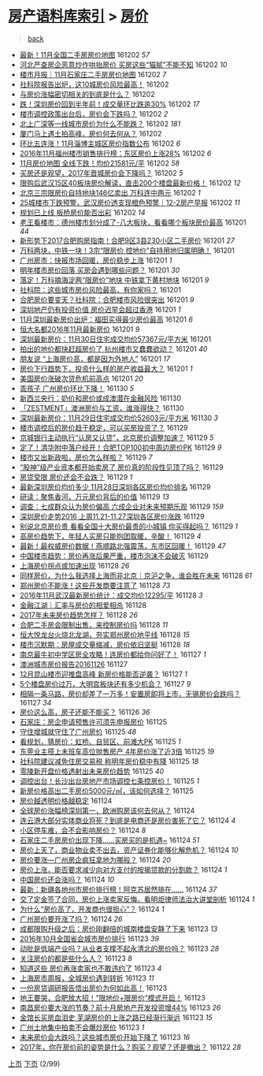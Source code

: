 [房产语料库索引](../../README.md)  > [房价](房价.md)
====
> [back](../README.md)

- [最新！11月全国二手房房价地图](http://jkwz.applinzi.com/ittc/6907103925013840900.html#%E6%9C%80%E6%96%B0%EF%BC%8111%E6%9C%88%E5%85%A8%E5%9B%BD%E4%BA%8C%E6%89%8B%E6%88%BF%E6%88%BF%E4%BB%B7%E5%9C%B0%E5%9B%BE) 161202 *57* 
- [河北严查房企恶意炒作哄抬房价 买房这些“猫腻”不能不知](http://jkwz.applinzi.com/ittc/6907095692131959813.html#%E6%B2%B3%E5%8C%97%E4%B8%A5%E6%9F%A5%E6%88%BF%E4%BC%81%E6%81%B6%E6%84%8F%E7%82%92%E4%BD%9C%E5%93%84%E6%8A%AC%E6%88%BF%E4%BB%B7+%E4%B9%B0%E6%88%BF%E8%BF%99%E4%BA%9B%E2%80%9C%E7%8C%AB%E8%85%BB%E2%80%9D%E4%B8%8D%E8%83%BD%E4%B8%8D%E7%9F%A5) 161202 *10* 
- [楼市月报｜11月石家庄二手房房价地图](http://jkwz.applinzi.com/ittc/6907083277860340740.html#%E6%A5%BC%E5%B8%82%E6%9C%88%E6%8A%A5%EF%BD%9C11%E6%9C%88%E7%9F%B3%E5%AE%B6%E5%BA%84%E4%BA%8C%E6%89%8B%E6%88%BF%E6%88%BF%E4%BB%B7%E5%9C%B0%E5%9B%BE) 161202 *7* 
- [社科院报告出炉，这10城房价风险最高！](http://jkwz.applinzi.com/ittc/6907076071685358597.html#%E7%A4%BE%E7%A7%91%E9%99%A2%E6%8A%A5%E5%91%8A%E5%87%BA%E7%82%89%EF%BC%8C%E8%BF%9910%E5%9F%8E%E6%88%BF%E4%BB%B7%E9%A3%8E%E9%99%A9%E6%9C%80%E9%AB%98%EF%BC%81) 161202  
- [与房价涨幅密切相关的到底是什么？](http://jkwz.applinzi.com/ittc/6907057655301800965.html#%E4%B8%8E%E6%88%BF%E4%BB%B7%E6%B6%A8%E5%B9%85%E5%AF%86%E5%88%87%E7%9B%B8%E5%85%B3%E7%9A%84%E5%88%B0%E5%BA%95%E6%98%AF%E4%BB%80%E4%B9%88%EF%BC%9F) 161202  
- [跌！深圳房价回到半年前！成交量环比跌逾30%](http://jkwz.applinzi.com/ittc/6907049773583827972.html#%E8%B7%8C%EF%BC%81%E6%B7%B1%E5%9C%B3%E6%88%BF%E4%BB%B7%E5%9B%9E%E5%88%B0%E5%8D%8A%E5%B9%B4%E5%89%8D%EF%BC%81%E6%88%90%E4%BA%A4%E9%87%8F%E7%8E%AF%E6%AF%94%E8%B7%8C%E9%80%BE30%25) 161202 *17* 
- [楼市调控政策出台后，房价会下跌吗？](http://jkwz.applinzi.com/ittc/6907031462313722884.html#%E6%A5%BC%E5%B8%82%E8%B0%83%E6%8E%A7%E6%94%BF%E7%AD%96%E5%87%BA%E5%8F%B0%E5%90%8E%EF%BC%8C%E6%88%BF%E4%BB%B7%E4%BC%9A%E4%B8%8B%E8%B7%8C%E5%90%97%EF%BC%9F) 161202 *2* 
- [北上广深等一线城市房价为什么不能跌？](http://jkwz.applinzi.com/ittc/6907015211868750853.html#%E5%8C%97%E4%B8%8A%E5%B9%BF%E6%B7%B1%E7%AD%89%E4%B8%80%E7%BA%BF%E5%9F%8E%E5%B8%82%E6%88%BF%E4%BB%B7%E4%B8%BA%E4%BB%80%E4%B9%88%E4%B8%8D%E8%83%BD%E8%B7%8C%EF%BC%9F) 161202 *181* 
- [厦门马上遇土拍高峰，房价何去何从？](http://jkwz.applinzi.com/ittc/6906987702636774404.html#%E5%8E%A6%E9%97%A8%E9%A9%AC%E4%B8%8A%E9%81%87%E5%9C%9F%E6%8B%8D%E9%AB%98%E5%B3%B0%EF%BC%8C%E6%88%BF%E4%BB%B7%E4%BD%95%E5%8E%BB%E4%BD%95%E4%BB%8E%EF%BC%9F) 161202  
- [环比五连涨！11月淄博主城区房价指数公布](http://jkwz.applinzi.com/ittc/6906982721426818053.html#%E7%8E%AF%E6%AF%94%E4%BA%94%E8%BF%9E%E6%B6%A8%EF%BC%8111%E6%9C%88%E6%B7%84%E5%8D%9A%E4%B8%BB%E5%9F%8E%E5%8C%BA%E6%88%BF%E4%BB%B7%E6%8C%87%E6%95%B0%E5%85%AC%E5%B8%83) 161202 *6* 
- [2016年11月福州楼市销售排行榜：东区房价上涨28%](http://jkwz.applinzi.com/ittc/6906975471907898372.html#2016%E5%B9%B411%E6%9C%88%E7%A6%8F%E5%B7%9E%E6%A5%BC%E5%B8%82%E9%94%80%E5%94%AE%E6%8E%92%E8%A1%8C%E6%A6%9C%EF%BC%9A%E4%B8%9C%E5%8C%BA%E6%88%BF%E4%BB%B7%E4%B8%8A%E6%B6%A828%25) 161202 *6* 
- [11月房价地图 全线下跌！均价21581元/平](http://jkwz.applinzi.com/ittc/6906963054675100677.html#11%E6%9C%88%E6%88%BF%E4%BB%B7%E5%9C%B0%E5%9B%BE+%E5%85%A8%E7%BA%BF%E4%B8%8B%E8%B7%8C%EF%BC%81%E5%9D%87%E4%BB%B721581%E5%85%83%2F%E5%B9%B3) 161202 *58* 
- [买房还是观望，2017年晋城房价会下降吗？](http://jkwz.applinzi.com/ittc/6906959204941562885.html#%E4%B9%B0%E6%88%BF%E8%BF%98%E6%98%AF%E8%A7%82%E6%9C%9B%EF%BC%8C2017%E5%B9%B4%E6%99%8B%E5%9F%8E%E6%88%BF%E4%BB%B7%E4%BC%9A%E4%B8%8B%E9%99%8D%E5%90%97%EF%BC%9F) 161202 *5* 
- [限购后武汉15区40板块房价解读，直击200个楼盘最新价格！](http://jkwz.applinzi.com/ittc/6906952358176490500.html#%E9%99%90%E8%B4%AD%E5%90%8E%E6%AD%A6%E6%B1%8915%E5%8C%BA40%E6%9D%BF%E5%9D%97%E6%88%BF%E4%BB%B7%E8%A7%A3%E8%AF%BB%EF%BC%8C%E7%9B%B4%E5%87%BB200%E4%B8%AA%E6%A5%BC%E7%9B%98%E6%9C%80%E6%96%B0%E4%BB%B7%E6%A0%BC%EF%BC%81) 161202 *12* 
- [北京三宗限房价自持地块146亿卖出 万科连中两元](http://jkwz.applinzi.com/ittc/6906952320369034244.html#%E5%8C%97%E4%BA%AC%E4%B8%89%E5%AE%97%E9%99%90%E6%88%BF%E4%BB%B7%E8%87%AA%E6%8C%81%E5%9C%B0%E5%9D%97146%E4%BA%BF%E5%8D%96%E5%87%BA+%E4%B8%87%E7%A7%91%E8%BF%9E%E4%B8%AD%E4%B8%A4%E5%85%83) 161202 *1* 
- [25城楼市下跌预警，武汉房价透支现橙色预警｜12-2房产早报](http://jkwz.applinzi.com/ittc/6906952028906849284.html#25%E5%9F%8E%E6%A5%BC%E5%B8%82%E4%B8%8B%E8%B7%8C%E9%A2%84%E8%AD%A6%EF%BC%8C%E6%AD%A6%E6%B1%89%E6%88%BF%E4%BB%B7%E9%80%8F%E6%94%AF%E7%8E%B0%E6%A9%99%E8%89%B2%E9%A2%84%E8%AD%A6%EF%BD%9C12-2%E6%88%BF%E4%BA%A7%E6%97%A9%E6%8A%A5) 161202 *11* 
- [规划已上线 板桥房价能否出彩](http://jkwz.applinzi.com/ittc/6906935925228962821.html#%E8%A7%84%E5%88%92%E5%B7%B2%E4%B8%8A%E7%BA%BF+%E6%9D%BF%E6%A1%A5%E6%88%BF%E4%BB%B7%E8%83%BD%E5%90%A6%E5%87%BA%E5%BD%A9) 161202 *14* 
- [老王看楼市：德州楼市划分成了-八大板块，看看哪个板块房价最高](http://jkwz.applinzi.com/ittc/6906779424334021637.html#%E8%80%81%E7%8E%8B%E7%9C%8B%E6%A5%BC%E5%B8%82%EF%BC%9A%E5%BE%B7%E5%B7%9E%E6%A5%BC%E5%B8%82%E5%88%92%E5%88%86%E6%88%90%E4%BA%86-%E5%85%AB%E5%A4%A7%E6%9D%BF%E5%9D%97%EF%BC%8C%E7%9C%8B%E7%9C%8B%E5%93%AA%E4%B8%AA%E6%9D%BF%E5%9D%97%E6%88%BF%E4%BB%B7%E6%9C%80%E9%AB%98) 161201 *44* 
- [新形势下2017合肥购房指南！合肥9区3县230小区二手房价](http://jkwz.applinzi.com/ittc/6906737288834188293.html#%E6%96%B0%E5%BD%A2%E5%8A%BF%E4%B8%8B2017%E5%90%88%E8%82%A5%E8%B4%AD%E6%88%BF%E6%8C%87%E5%8D%97%EF%BC%81%E5%90%88%E8%82%A59%E5%8C%BA3%E5%8E%BF230%E5%B0%8F%E5%8C%BA%E4%BA%8C%E6%89%8B%E6%88%BF%E4%BB%B7) 161201 *27* 
- [万科两块，中铁一块！3宗“限房价 控地价”自持用地归属明确！](http://jkwz.applinzi.com/ittc/6906719813400790021.html#%E4%B8%87%E7%A7%91%E4%B8%A4%E5%9D%97%EF%BC%8C%E4%B8%AD%E9%93%81%E4%B8%80%E5%9D%97%EF%BC%813%E5%AE%97%E2%80%9C%E9%99%90%E6%88%BF%E4%BB%B7+%E6%8E%A7%E5%9C%B0%E4%BB%B7%E2%80%9D%E8%87%AA%E6%8C%81%E7%94%A8%E5%9C%B0%E5%BD%92%E5%B1%9E%E6%98%8E%E7%A1%AE%EF%BC%81) 161201  
- [广州房市：快报市场回暖，房价稳步上涨](http://jkwz.applinzi.com/ittc/6906711604191560709.html#%E5%B9%BF%E5%B7%9E%E6%88%BF%E5%B8%82%EF%BC%9A%E5%BF%AB%E6%8A%A5%E5%B8%82%E5%9C%BA%E5%9B%9E%E6%9A%96%EF%BC%8C%E6%88%BF%E4%BB%B7%E7%A8%B3%E6%AD%A5%E4%B8%8A%E6%B6%A8) 161201 *1* 
- [明年楼市房价回落 买房会遇到哪些问题？](http://jkwz.applinzi.com/ittc/6906706117156930565.html#%E6%98%8E%E5%B9%B4%E6%A5%BC%E5%B8%82%E6%88%BF%E4%BB%B7%E5%9B%9E%E8%90%BD+%E4%B9%B0%E6%88%BF%E4%BC%9A%E9%81%87%E5%88%B0%E5%93%AA%E4%BA%9B%E9%97%AE%E9%A2%98%EF%BC%9F) 161201 *30* 
- [落定！万科摘海淀两“限房价”地块 中铁拿下黄村地块](http://jkwz.applinzi.com/ittc/6906690575268332549.html#%E8%90%BD%E5%AE%9A%EF%BC%81%E4%B8%87%E7%A7%91%E6%91%98%E6%B5%B7%E6%B7%80%E4%B8%A4%E2%80%9C%E9%99%90%E6%88%BF%E4%BB%B7%E2%80%9D%E5%9C%B0%E5%9D%97+%E4%B8%AD%E9%93%81%E6%8B%BF%E4%B8%8B%E9%BB%84%E6%9D%91%E5%9C%B0%E5%9D%97) 161201 *9* 
- [社科院：这些城市房价风险最高，有你家吗？](http://jkwz.applinzi.com/ittc/6906648525260981252.html#%E7%A4%BE%E7%A7%91%E9%99%A2%EF%BC%9A%E8%BF%99%E4%BA%9B%E5%9F%8E%E5%B8%82%E6%88%BF%E4%BB%B7%E9%A3%8E%E9%99%A9%E6%9C%80%E9%AB%98%EF%BC%8C%E6%9C%89%E4%BD%A0%E5%AE%B6%E5%90%97%EF%BC%9F) 161201  
- [合肥房价要变天？社科院：合肥楼市风险很突出](http://jkwz.applinzi.com/ittc/6906617406935270404.html#%E5%90%88%E8%82%A5%E6%88%BF%E4%BB%B7%E8%A6%81%E5%8F%98%E5%A4%A9%EF%BC%9F%E7%A4%BE%E7%A7%91%E9%99%A2%EF%BC%9A%E5%90%88%E8%82%A5%E6%A5%BC%E5%B8%82%E9%A3%8E%E9%99%A9%E5%BE%88%E7%AA%81%E5%87%BA) 161201 *9* 
- [深圳地产仍有投资价值 房价迟早会超过香港](http://jkwz.applinzi.com/ittc/6906608151884727301.html#%E6%B7%B1%E5%9C%B3%E5%9C%B0%E4%BA%A7%E4%BB%8D%E6%9C%89%E6%8A%95%E8%B5%84%E4%BB%B7%E5%80%BC+%E6%88%BF%E4%BB%B7%E8%BF%9F%E6%97%A9%E4%BC%9A%E8%B6%85%E8%BF%87%E9%A6%99%E6%B8%AF) 161201 *1* 
- [11月深圳最新房价出炉：福田买得最少房价最高](http://jkwz.applinzi.com/ittc/6906584840123450373.html#11%E6%9C%88%E6%B7%B1%E5%9C%B3%E6%9C%80%E6%96%B0%E6%88%BF%E4%BB%B7%E5%87%BA%E7%82%89%EF%BC%9A%E7%A6%8F%E7%94%B0%E4%B9%B0%E5%BE%97%E6%9C%80%E5%B0%91%E6%88%BF%E4%BB%B7%E6%9C%80%E9%AB%98) 161201 *6* 
- [恒大名都2016年11月最新房价](http://jkwz.applinzi.com/ittc/6906582278687163396.html#%E6%81%92%E5%A4%A7%E5%90%8D%E9%83%BD2016%E5%B9%B411%E6%9C%88%E6%9C%80%E6%96%B0%E6%88%BF%E4%BB%B7) 161201 *9* 
- [深圳最新房价：11月30日住宅成交均价57367元/平方米](http://jkwz.applinzi.com/ittc/6906581767716078597.html#%E6%B7%B1%E5%9C%B3%E6%9C%80%E6%96%B0%E6%88%BF%E4%BB%B7%EF%BC%9A11%E6%9C%8830%E6%97%A5%E4%BD%8F%E5%AE%85%E6%88%90%E4%BA%A4%E5%9D%87%E4%BB%B757367%E5%85%83%2F%E5%B9%B3%E6%96%B9%E7%B1%B3) 161201  
- [拍出的地价都快赶超房价了 杭州楼市又蠢蠢欲动？](http://jkwz.applinzi.com/ittc/6906578087260455940.html#%E6%8B%8D%E5%87%BA%E7%9A%84%E5%9C%B0%E4%BB%B7%E9%83%BD%E5%BF%AB%E8%B5%B6%E8%B6%85%E6%88%BF%E4%BB%B7%E4%BA%86+%E6%9D%AD%E5%B7%9E%E6%A5%BC%E5%B8%82%E5%8F%88%E8%A0%A2%E8%A0%A2%E6%AC%B2%E5%8A%A8%EF%BC%9F) 161201 *40* 
- [朋友说 “上海房价高，都是因为外地人”](http://jkwz.applinzi.com/ittc/6906363727023965189.html#%E6%9C%8B%E5%8F%8B%E8%AF%B4+%E2%80%9C%E4%B8%8A%E6%B5%B7%E6%88%BF%E4%BB%B7%E9%AB%98%EF%BC%8C%E9%83%BD%E6%98%AF%E5%9B%A0%E4%B8%BA%E5%A4%96%E5%9C%B0%E4%BA%BA%E2%80%9D) 161201 *17* 
- [房价下行趋势下，投资什么样的房产收益最大？](http://jkwz.applinzi.com/ittc/6906555150461584388.html#%E6%88%BF%E4%BB%B7%E4%B8%8B%E8%A1%8C%E8%B6%8B%E5%8A%BF%E4%B8%8B%EF%BC%8C%E6%8A%95%E8%B5%84%E4%BB%80%E4%B9%88%E6%A0%B7%E7%9A%84%E6%88%BF%E4%BA%A7%E6%94%B6%E7%9B%8A%E6%9C%80%E5%A4%A7%EF%BC%9F) 161201 *1* 
- [美国房价涨破次贷危机前高点](http://jkwz.applinzi.com/ittc/6906463225549161476.html#%E7%BE%8E%E5%9B%BD%E6%88%BF%E4%BB%B7%E6%B6%A8%E7%A0%B4%E6%AC%A1%E8%B4%B7%E5%8D%B1%E6%9C%BA%E5%89%8D%E9%AB%98%E7%82%B9) 161201 *20* 
- [乖孩子 广州房价环比下降！](http://jkwz.applinzi.com/ittc/6906442276766483461.html#%E4%B9%96%E5%AD%A9%E5%AD%90+%E5%B9%BF%E5%B7%9E%E6%88%BF%E4%BB%B7%E7%8E%AF%E6%AF%94%E4%B8%8B%E9%99%8D%EF%BC%81) 161130 *5* 
- [新西兰央行：奶价和房价或成澳潜在金融风险](http://jkwz.applinzi.com/ittc/6906292356755489797.html#%E6%96%B0%E8%A5%BF%E5%85%B0%E5%A4%AE%E8%A1%8C%EF%BC%9A%E5%A5%B6%E4%BB%B7%E5%92%8C%E6%88%BF%E4%BB%B7%E6%88%96%E6%88%90%E6%BE%B3%E6%BD%9C%E5%9C%A8%E9%87%91%E8%9E%8D%E9%A3%8E%E9%99%A9) 161130  
- [「ZESTMENT」澳洲房价与工资，谁涨得快？](http://jkwz.applinzi.com/ittc/6906235593205220357.html#%E3%80%8CZESTMENT%E3%80%8D%E6%BE%B3%E6%B4%B2%E6%88%BF%E4%BB%B7%E4%B8%8E%E5%B7%A5%E8%B5%84%EF%BC%8C%E8%B0%81%E6%B6%A8%E5%BE%97%E5%BF%AB%EF%BC%9F) 161130  
- [深圳最新房价：11月29日住宅成交均价52603元/平方米](http://jkwz.applinzi.com/ittc/6906207877550572548.html#%E6%B7%B1%E5%9C%B3%E6%9C%80%E6%96%B0%E6%88%BF%E4%BB%B7%EF%BC%9A11%E6%9C%8829%E6%97%A5%E4%BD%8F%E5%AE%85%E6%88%90%E4%BA%A4%E5%9D%87%E4%BB%B752603%E5%85%83%2F%E5%B9%B3%E6%96%B9%E7%B1%B3) 161130 *3* 
- [楼市调控后的房价趋于稳定，可以买房投资了？](http://jkwz.applinzi.com/ittc/6906038248542831620.html#%E6%A5%BC%E5%B8%82%E8%B0%83%E6%8E%A7%E5%90%8E%E7%9A%84%E6%88%BF%E4%BB%B7%E8%B6%8B%E4%BA%8E%E7%A8%B3%E5%AE%9A%EF%BC%8C%E5%8F%AF%E4%BB%A5%E4%B9%B0%E6%88%BF%E6%8A%95%E8%B5%84%E4%BA%86%EF%BC%9F) 161129  
- [京城银行主动执行“认房又认贷”，北京房价调整加速？](http://jkwz.applinzi.com/ittc/6906028721818829829.html#%E4%BA%AC%E5%9F%8E%E9%93%B6%E8%A1%8C%E4%B8%BB%E5%8A%A8%E6%89%A7%E8%A1%8C%E2%80%9C%E8%AE%A4%E6%88%BF%E5%8F%88%E8%AE%A4%E8%B4%B7%E2%80%9D%EF%BC%8C%E5%8C%97%E4%BA%AC%E6%88%BF%E4%BB%B7%E8%B0%83%E6%95%B4%E5%8A%A0%E9%80%9F%EF%BC%9F) 161129 *5* 
- [定了！清华附中落户经开！合肥TOP100初中周边房价PK](http://jkwz.applinzi.com/ittc/6905997522450777093.html#%E5%AE%9A%E4%BA%86%EF%BC%81%E6%B8%85%E5%8D%8E%E9%99%84%E4%B8%AD%E8%90%BD%E6%88%B7%E7%BB%8F%E5%BC%80%EF%BC%81%E5%90%88%E8%82%A5TOP100%E5%88%9D%E4%B8%AD%E5%91%A8%E8%BE%B9%E6%88%BF%E4%BB%B7PK) 161129 *9* 
- [楼市又出新政啦，房价怎么样啦？](http://jkwz.applinzi.com/ittc/6905978403139617796.html#%E6%A5%BC%E5%B8%82%E5%8F%88%E5%87%BA%E6%96%B0%E6%94%BF%E5%95%A6%EF%BC%8C%E6%88%BF%E4%BB%B7%E6%80%8E%E4%B9%88%E6%A0%B7%E5%95%A6%EF%BC%9F) 161129 *7* 
- [“股神”级产业资本都开始卖房了 房价真的阶段性见顶了吗？](http://jkwz.applinzi.com/ittc/6905972243367986180.html#%E2%80%9C%E8%82%A1%E7%A5%9E%E2%80%9D%E7%BA%A7%E4%BA%A7%E4%B8%9A%E8%B5%84%E6%9C%AC%E9%83%BD%E5%BC%80%E5%A7%8B%E5%8D%96%E6%88%BF%E4%BA%86+%E6%88%BF%E4%BB%B7%E7%9C%9F%E7%9A%84%E9%98%B6%E6%AE%B5%E6%80%A7%E8%A7%81%E9%A1%B6%E4%BA%86%E5%90%97%EF%BC%9F) 161129  
- [房贷受限 房价还会不会跌？](http://jkwz.applinzi.com/ittc/6905972043303879685.html#%E6%88%BF%E8%B4%B7%E5%8F%97%E9%99%90+%E6%88%BF%E4%BB%B7%E8%BF%98%E4%BC%9A%E4%B8%8D%E4%BC%9A%E8%B7%8C%EF%BC%9F) 161129 *1* 
- [最新深圳房价均价多少 11月28日深圳各区房价均价排名](http://jkwz.applinzi.com/ittc/6905961666922939396.html#%E6%9C%80%E6%96%B0%E6%B7%B1%E5%9C%B3%E6%88%BF%E4%BB%B7%E5%9D%87%E4%BB%B7%E5%A4%9A%E5%B0%91+11%E6%9C%8828%E6%97%A5%E6%B7%B1%E5%9C%B3%E5%90%84%E5%8C%BA%E6%88%BF%E4%BB%B7%E5%9D%87%E4%BB%B7%E6%8E%92%E5%90%8D) 161129  
- [研读：聚焦香河，万元房价背后的价值](http://jkwz.applinzi.com/ittc/6905961873798595588.html#%E7%A0%94%E8%AF%BB%EF%BC%9A%E8%81%9A%E7%84%A6%E9%A6%99%E6%B2%B3%EF%BC%8C%E4%B8%87%E5%85%83%E6%88%BF%E4%BB%B7%E8%83%8C%E5%90%8E%E7%9A%84%E4%BB%B7%E5%80%BC) 161129 *13* 
- [调查：七成群众认为房价偏高 六成企业对未来预期乐观](http://jkwz.applinzi.com/ittc/6905946532364157957.html#%E8%B0%83%E6%9F%A5%EF%BC%9A%E4%B8%83%E6%88%90%E7%BE%A4%E4%BC%97%E8%AE%A4%E4%B8%BA%E6%88%BF%E4%BB%B7%E5%81%8F%E9%AB%98+%E5%85%AD%E6%88%90%E4%BC%81%E4%B8%9A%E5%AF%B9%E6%9C%AA%E6%9D%A5%E9%A2%84%E6%9C%9F%E4%B9%90%E8%A7%82) 161129 *159* 
- [深圳房价走势2016 上周11.21-11.27深圳各区房价涨跌](http://jkwz.applinzi.com/ittc/6905940559855617029.html#%E6%B7%B1%E5%9C%B3%E6%88%BF%E4%BB%B7%E8%B5%B0%E5%8A%BF2016+%E4%B8%8A%E5%91%A811.21-11.27%E6%B7%B1%E5%9C%B3%E5%90%84%E5%8C%BA%E6%88%BF%E4%BB%B7%E6%B6%A8%E8%B7%8C) 161129  
- [别说北京房价贵 看看全国十大房价最贵的小城镇 你买得起吗？](http://jkwz.applinzi.com/ittc/6905866591303894021.html#%E5%88%AB%E8%AF%B4%E5%8C%97%E4%BA%AC%E6%88%BF%E4%BB%B7%E8%B4%B5+%E7%9C%8B%E7%9C%8B%E5%85%A8%E5%9B%BD%E5%8D%81%E5%A4%A7%E6%88%BF%E4%BB%B7%E6%9C%80%E8%B4%B5%E7%9A%84%E5%B0%8F%E5%9F%8E%E9%95%87+%E4%BD%A0%E4%B9%B0%E5%BE%97%E8%B5%B7%E5%90%97%EF%BC%9F) 161129 *1* 
- [高房价趋势下，年轻人买房只能抱团取暖，辛酸！](http://jkwz.applinzi.com/ittc/6905827499954406405.html#%E9%AB%98%E6%88%BF%E4%BB%B7%E8%B6%8B%E5%8A%BF%E4%B8%8B%EF%BC%8C%E5%B9%B4%E8%BD%BB%E4%BA%BA%E4%B9%B0%E6%88%BF%E5%8F%AA%E8%83%BD%E6%8A%B1%E5%9B%A2%E5%8F%96%E6%9A%96%EF%BC%8C%E8%BE%9B%E9%85%B8%EF%BC%81) 161129 *4* 
- [最新！最权威房价数据！燕顺路北强震荡，东市区回暖！](http://jkwz.applinzi.com/ittc/6905856789072856069.html#%E6%9C%80%E6%96%B0%EF%BC%81%E6%9C%80%E6%9D%83%E5%A8%81%E6%88%BF%E4%BB%B7%E6%95%B0%E6%8D%AE%EF%BC%81%E7%87%95%E9%A1%BA%E8%B7%AF%E5%8C%97%E5%BC%BA%E9%9C%87%E8%8D%A1%EF%BC%8C%E4%B8%9C%E5%B8%82%E5%8C%BA%E5%9B%9E%E6%9A%96%EF%BC%81) 161129 *47* 
- [中国楼市趋势：房价再涨后果严重，楼市泡沫不会破灭](http://jkwz.applinzi.com/ittc/6905843589837227013.html#%E4%B8%AD%E5%9B%BD%E6%A5%BC%E5%B8%82%E8%B6%8B%E5%8A%BF%EF%BC%9A%E6%88%BF%E4%BB%B7%E5%86%8D%E6%B6%A8%E5%90%8E%E6%9E%9C%E4%B8%A5%E9%87%8D%EF%BC%8C%E6%A5%BC%E5%B8%82%E6%B3%A1%E6%B2%AB%E4%B8%8D%E4%BC%9A%E7%A0%B4%E7%81%AD) 161129  
- [上海房价拐点或加速出现](http://jkwz.applinzi.com/ittc/6905693641841837060.html#%E4%B8%8A%E6%B5%B7%E6%88%BF%E4%BB%B7%E6%8B%90%E7%82%B9%E6%88%96%E5%8A%A0%E9%80%9F%E5%87%BA%E7%8E%B0) 161128 *26* 
- [同样房价，为什么我选择上海而非北京｜京沪之争，谁会胜在未来](http://jkwz.applinzi.com/ittc/6905597848501879812.html#%E5%90%8C%E6%A0%B7%E6%88%BF%E4%BB%B7%EF%BC%8C%E4%B8%BA%E4%BB%80%E4%B9%88%E6%88%91%E9%80%89%E6%8B%A9%E4%B8%8A%E6%B5%B7%E8%80%8C%E9%9D%9E%E5%8C%97%E4%BA%AC%EF%BD%9C%E4%BA%AC%E6%B2%AA%E4%B9%8B%E4%BA%89%EF%BC%8C%E8%B0%81%E4%BC%9A%E8%83%9C%E5%9C%A8%E6%9C%AA%E6%9D%A5) 161128 *61* 
- [郑州房价不能涨！这些开发商要注意了](http://jkwz.applinzi.com/ittc/6905591076525442053.html#%E9%83%91%E5%B7%9E%E6%88%BF%E4%BB%B7%E4%B8%8D%E8%83%BD%E6%B6%A8%EF%BC%81%E8%BF%99%E4%BA%9B%E5%BC%80%E5%8F%91%E5%95%86%E8%A6%81%E6%B3%A8%E6%84%8F%E4%BA%86) 161128 *73* 
- [2016年11月武汉最新房价统计：成交均价12295/平](http://jkwz.applinzi.com/ittc/6905556576043009029.html#2016%E5%B9%B411%E6%9C%88%E6%AD%A6%E6%B1%89%E6%9C%80%E6%96%B0%E6%88%BF%E4%BB%B7%E7%BB%9F%E8%AE%A1%EF%BC%9A%E6%88%90%E4%BA%A4%E5%9D%87%E4%BB%B712295%2F%E5%B9%B3) 161128 *3* 
- [金融江湖｜汇率与房价的相爱相杀](http://jkwz.applinzi.com/ittc/6905550964689208325.html#%E9%87%91%E8%9E%8D%E6%B1%9F%E6%B9%96%EF%BD%9C%E6%B1%87%E7%8E%87%E4%B8%8E%E6%88%BF%E4%BB%B7%E7%9A%84%E7%9B%B8%E7%88%B1%E7%9B%B8%E6%9D%80) 161128  
- [2017年未来房价趋势怎样？](http://jkwz.applinzi.com/ittc/6905542595991569413.html#2017%E5%B9%B4%E6%9C%AA%E6%9D%A5%E6%88%BF%E4%BB%B7%E8%B6%8B%E5%8A%BF%E6%80%8E%E6%A0%B7%EF%BC%9F) 161128 *26* 
- [合肥二手房会限制出售，来控制房价吗](http://jkwz.applinzi.com/ittc/6905501171493372932.html#%E5%90%88%E8%82%A5%E4%BA%8C%E6%89%8B%E6%88%BF%E4%BC%9A%E9%99%90%E5%88%B6%E5%87%BA%E5%94%AE%EF%BC%8C%E6%9D%A5%E6%8E%A7%E5%88%B6%E6%88%BF%E4%BB%B7%E5%90%97) 161128 *11* 
- [恒大悦龙台火烧北龙湖，夯实郑州房价地平线](http://jkwz.applinzi.com/ittc/6905493712653517829.html#%E6%81%92%E5%A4%A7%E6%82%A6%E9%BE%99%E5%8F%B0%E7%81%AB%E7%83%A7%E5%8C%97%E9%BE%99%E6%B9%96%EF%BC%8C%E5%A4%AF%E5%AE%9E%E9%83%91%E5%B7%9E%E6%88%BF%E4%BB%B7%E5%9C%B0%E5%B9%B3%E7%BA%BF) 161128 *15* 
- [楼市沉默期：房屋成交量缩减，房价依旧坚挺](http://jkwz.applinzi.com/ittc/6905459016745878532.html#%E6%A5%BC%E5%B8%82%E6%B2%89%E9%BB%98%E6%9C%9F%EF%BC%9A%E6%88%BF%E5%B1%8B%E6%88%90%E4%BA%A4%E9%87%8F%E7%BC%A9%E5%87%8F%EF%BC%8C%E6%88%BF%E4%BB%B7%E4%BE%9D%E6%97%A7%E5%9D%9A%E6%8C%BA) 161128 *18* 
- [南京最牛初中学区房全攻略！连房价都给你问好了！](http://jkwz.applinzi.com/ittc/6905313770074539012.html#%E5%8D%97%E4%BA%AC%E6%9C%80%E7%89%9B%E5%88%9D%E4%B8%AD%E5%AD%A6%E5%8C%BA%E6%88%BF%E5%85%A8%E6%94%BB%E7%95%A5%EF%BC%81%E8%BF%9E%E6%88%BF%E4%BB%B7%E9%83%BD%E7%BB%99%E4%BD%A0%E9%97%AE%E5%A5%BD%E4%BA%86%EF%BC%81) 161127 *1* 
- [澳洲城市房价报告20161126](http://jkwz.applinzi.com/ittc/6905220785227957253.html#%E6%BE%B3%E6%B4%B2%E5%9F%8E%E5%B8%82%E6%88%BF%E4%BB%B7%E6%8A%A5%E5%91%8A20161126) 161127  
- [12月昆山楼市迎推盘高峰 新房价格能否逆袭？](http://jkwz.applinzi.com/ittc/6905287232742491140.html#12%E6%9C%88%E6%98%86%E5%B1%B1%E6%A5%BC%E5%B8%82%E8%BF%8E%E6%8E%A8%E7%9B%98%E9%AB%98%E5%B3%B0+%E6%96%B0%E6%88%BF%E4%BB%B7%E6%A0%BC%E8%83%BD%E5%90%A6%E9%80%86%E8%A2%AD%EF%BC%9F) 161127 *1* 
- [5个楼盘房价过万，大明宫板块还有多少机会？](http://jkwz.applinzi.com/ittc/6905286462873797637.html#5%E4%B8%AA%E6%A5%BC%E7%9B%98%E6%88%BF%E4%BB%B7%E8%BF%87%E4%B8%87%EF%BC%8C%E5%A4%A7%E6%98%8E%E5%AE%AB%E6%9D%BF%E5%9D%97%E8%BF%98%E6%9C%89%E5%A4%9A%E5%B0%91%E6%9C%BA%E4%BC%9A%EF%BC%9F) 161127 *9* 
- [相隔一条马路，房价却差了一万多！安置房即将上市，无锡房价会跌吗？](http://jkwz.applinzi.com/ittc/6905224239027586053.html#%E7%9B%B8%E9%9A%94%E4%B8%80%E6%9D%A1%E9%A9%AC%E8%B7%AF%EF%BC%8C%E6%88%BF%E4%BB%B7%E5%8D%B4%E5%B7%AE%E4%BA%86%E4%B8%80%E4%B8%87%E5%A4%9A%EF%BC%81%E5%AE%89%E7%BD%AE%E6%88%BF%E5%8D%B3%E5%B0%86%E4%B8%8A%E5%B8%82%EF%BC%8C%E6%97%A0%E9%94%A1%E6%88%BF%E4%BB%B7%E4%BC%9A%E8%B7%8C%E5%90%97%EF%BC%9F) 161127 *34* 
- [房价这么高，房子还能不能买？](http://jkwz.applinzi.com/ittc/6904868234603267077.html#%E6%88%BF%E4%BB%B7%E8%BF%99%E4%B9%88%E9%AB%98%EF%BC%8C%E6%88%BF%E5%AD%90%E8%BF%98%E8%83%BD%E4%B8%8D%E8%83%BD%E4%B9%B0%EF%BC%9F) 161126 *36* 
- [石家庄：房企申请预售许可须先申报房价](http://jkwz.applinzi.com/ittc/6904504132655645700.html#%E7%9F%B3%E5%AE%B6%E5%BA%84%EF%BC%9A%E6%88%BF%E4%BC%81%E7%94%B3%E8%AF%B7%E9%A2%84%E5%94%AE%E8%AE%B8%E5%8F%AF%E9%A1%BB%E5%85%88%E7%94%B3%E6%8A%A5%E6%88%BF%E4%BB%B7) 161125  
- [守住增城就守住了广州房价](http://jkwz.applinzi.com/ittc/6904502043049198596.html#%E5%AE%88%E4%BD%8F%E5%A2%9E%E5%9F%8E%E5%B0%B1%E5%AE%88%E4%BD%8F%E4%BA%86%E5%B9%BF%E5%B7%9E%E6%88%BF%E4%BB%B7) 161125 *48* 
- [看规划，猜房价：虹桥、自贸区、前滩大PK](http://jkwz.applinzi.com/ittc/6904500317470589956.html#%E7%9C%8B%E8%A7%84%E5%88%92%EF%BC%8C%E7%8C%9C%E6%88%BF%E4%BB%B7%EF%BC%9A%E8%99%B9%E6%A1%A5%E3%80%81%E8%87%AA%E8%B4%B8%E5%8C%BA%E3%80%81%E5%89%8D%E6%BB%A9%E5%A4%A7PK) 161125 *1* 
- [东莞业主搭上末班车高位抛售房产 4年房价涨了近3倍](http://jkwz.applinzi.com/ittc/6904449275722728452.html#%E4%B8%9C%E8%8E%9E%E4%B8%9A%E4%B8%BB%E6%90%AD%E4%B8%8A%E6%9C%AB%E7%8F%AD%E8%BD%A6%E9%AB%98%E4%BD%8D%E6%8A%9B%E5%94%AE%E6%88%BF%E4%BA%A7+4%E5%B9%B4%E6%88%BF%E4%BB%B7%E6%B6%A8%E4%BA%86%E8%BF%913%E5%80%8D) 161125 *19* 
- [社科院建议减免住房交易税 称明年房价稳中有降](http://jkwz.applinzi.com/ittc/6887850051677717509.html#%E7%A4%BE%E7%A7%91%E9%99%A2%E5%BB%BA%E8%AE%AE%E5%87%8F%E5%85%8D%E4%BD%8F%E6%88%BF%E4%BA%A4%E6%98%93%E7%A8%8E+%E7%A7%B0%E6%98%8E%E5%B9%B4%E6%88%BF%E4%BB%B7%E7%A8%B3%E4%B8%AD%E6%9C%89%E9%99%8D) 161125 *18* 
- [零陵新开盘价格透射出未来房价趋势](http://jkwz.applinzi.com/ittc/6904396821169701893.html#%E9%9B%B6%E9%99%B5%E6%96%B0%E5%BC%80%E7%9B%98%E4%BB%B7%E6%A0%BC%E9%80%8F%E5%B0%84%E5%87%BA%E6%9C%AA%E6%9D%A5%E6%88%BF%E4%BB%B7%E8%B6%8B%E5%8A%BF) 161125 *40* 
- [调控出台！长沙出台房地产市场调控七条控房价！](http://jkwz.applinzi.com/ittc/6904375470644003844.html#%E8%B0%83%E6%8E%A7%E5%87%BA%E5%8F%B0%EF%BC%81%E9%95%BF%E6%B2%99%E5%87%BA%E5%8F%B0%E6%88%BF%E5%9C%B0%E4%BA%A7%E5%B8%82%E5%9C%BA%E8%B0%83%E6%8E%A7%E4%B8%83%E6%9D%A1%E6%8E%A7%E6%88%BF%E4%BB%B7%EF%BC%81) 161125 *1* 
- [新房价格高出二手房价5000元/㎡，该如何选择？](http://jkwz.applinzi.com/ittc/6904350233571361797.html#%E6%96%B0%E6%88%BF%E4%BB%B7%E6%A0%BC%E9%AB%98%E5%87%BA%E4%BA%8C%E6%89%8B%E6%88%BF%E4%BB%B75000%E5%85%83%2F%E3%8E%A1%EF%BC%8C%E8%AF%A5%E5%A6%82%E4%BD%95%E9%80%89%E6%8B%A9%EF%BC%9F) 161125  
- [房价越透明价格越稳定](http://jkwz.applinzi.com/ittc/6903987908372857860.html#%E6%88%BF%E4%BB%B7%E8%B6%8A%E9%80%8F%E6%98%8E%E4%BB%B7%E6%A0%BC%E8%B6%8A%E7%A8%B3%E5%AE%9A) 161124  
- [全球房价涨幅榜深圳第一，欧洲购房该何去何从？](http://jkwz.applinzi.com/ittc/6904112030780228612.html#%E5%85%A8%E7%90%83%E6%88%BF%E4%BB%B7%E6%B6%A8%E5%B9%85%E6%A6%9C%E6%B7%B1%E5%9C%B3%E7%AC%AC%E4%B8%80%EF%BC%8C%E6%AC%A7%E6%B4%B2%E8%B4%AD%E6%88%BF%E8%AF%A5%E4%BD%95%E5%8E%BB%E4%BD%95%E4%BB%8E%EF%BC%9F) 161124  
- [连云港大部分实体商业将死？到底是电商还是房价害死了它？](http://jkwz.applinzi.com/ittc/6904081913014125573.html#%E8%BF%9E%E4%BA%91%E6%B8%AF%E5%A4%A7%E9%83%A8%E5%88%86%E5%AE%9E%E4%BD%93%E5%95%86%E4%B8%9A%E5%B0%86%E6%AD%BB%EF%BC%9F%E5%88%B0%E5%BA%95%E6%98%AF%E7%94%B5%E5%95%86%E8%BF%98%E6%98%AF%E6%88%BF%E4%BB%B7%E5%AE%B3%E6%AD%BB%E4%BA%86%E5%AE%83%EF%BC%9F) 161124 *4* 
- [小区停车难，会不会影响房价？](http://jkwz.applinzi.com/ittc/6904064723590317061.html#%E5%B0%8F%E5%8C%BA%E5%81%9C%E8%BD%A6%E9%9A%BE%EF%BC%8C%E4%BC%9A%E4%B8%8D%E4%BC%9A%E5%BD%B1%E5%93%8D%E6%88%BF%E4%BB%B7%EF%BC%9F) 161124 *8* 
- [石家庄二手房房价出现下降……买房买的是机遇~](http://jkwz.applinzi.com/ittc/6904057889458488325.html#%E7%9F%B3%E5%AE%B6%E5%BA%84%E4%BA%8C%E6%89%8B%E6%88%BF%E6%88%BF%E4%BB%B7%E5%87%BA%E7%8E%B0%E4%B8%8B%E9%99%8D%E2%80%A6%E2%80%A6%E4%B9%B0%E6%88%BF%E4%B9%B0%E7%9A%84%E6%98%AF%E6%9C%BA%E9%81%87%7E) 161124 *51* 
- [房价上天了，商业物业卖不出去，资产证券化能够化解危机？](http://jkwz.applinzi.com/ittc/6904023582060839941.html#%E6%88%BF%E4%BB%B7%E4%B8%8A%E5%A4%A9%E4%BA%86%EF%BC%8C%E5%95%86%E4%B8%9A%E7%89%A9%E4%B8%9A%E5%8D%96%E4%B8%8D%E5%87%BA%E5%8E%BB%EF%BC%8C%E8%B5%84%E4%BA%A7%E8%AF%81%E5%88%B8%E5%8C%96%E8%83%BD%E5%A4%9F%E5%8C%96%E8%A7%A3%E5%8D%B1%E6%9C%BA%EF%BC%9F) 161124 *10* 
- [房价要涨—广州房企疯狂拿地为哪般？](http://jkwz.applinzi.com/ittc/6904012632016569348.html#%E6%88%BF%E4%BB%B7%E8%A6%81%E6%B6%A8%E2%80%94%E5%B9%BF%E5%B7%9E%E6%88%BF%E4%BC%81%E7%96%AF%E7%8B%82%E6%8B%BF%E5%9C%B0%E4%B8%BA%E5%93%AA%E8%88%AC%EF%BC%9F) 161124 *20* 
- [房价上涨，能否要求减少向对方支付的按揭贷款的分割款？](http://jkwz.applinzi.com/ittc/6904005625201050629.html#%E6%88%BF%E4%BB%B7%E4%B8%8A%E6%B6%A8%EF%BC%8C%E8%83%BD%E5%90%A6%E8%A6%81%E6%B1%82%E5%87%8F%E5%B0%91%E5%90%91%E5%AF%B9%E6%96%B9%E6%94%AF%E4%BB%98%E7%9A%84%E6%8C%89%E6%8F%AD%E8%B4%B7%E6%AC%BE%E7%9A%84%E5%88%86%E5%89%B2%E6%AC%BE%EF%BC%9F) 161124 *1* 
- [中国房价还会涨吗？](http://jkwz.applinzi.com/ittc/6904001246590927876.html#%E4%B8%AD%E5%9B%BD%E6%88%BF%E4%BB%B7%E8%BF%98%E4%BC%9A%E6%B6%A8%E5%90%97%EF%BC%9F) 161124 *10* 
- [最新：新疆各地州市房价排行榜！阿克苏居然排在……](http://jkwz.applinzi.com/ittc/6904000892692333572.html#%E6%9C%80%E6%96%B0%EF%BC%9A%E6%96%B0%E7%96%86%E5%90%84%E5%9C%B0%E5%B7%9E%E5%B8%82%E6%88%BF%E4%BB%B7%E6%8E%92%E8%A1%8C%E6%A6%9C%EF%BC%81%E9%98%BF%E5%85%8B%E8%8B%8F%E5%B1%85%E7%84%B6%E6%8E%92%E5%9C%A8%E2%80%A6%E2%80%A6) 161124 *37* 
- [交了定金签了合同，房价上涨卖家反悔，看明炬律师法治大讲堂剖析](http://jkwz.applinzi.com/ittc/6903999523210134532.html#%E4%BA%A4%E4%BA%86%E5%AE%9A%E9%87%91%E7%AD%BE%E4%BA%86%E5%90%88%E5%90%8C%EF%BC%8C%E6%88%BF%E4%BB%B7%E4%B8%8A%E6%B6%A8%E5%8D%96%E5%AE%B6%E5%8F%8D%E6%82%94%EF%BC%8C%E7%9C%8B%E6%98%8E%E7%82%AC%E5%BE%8B%E5%B8%88%E6%B3%95%E6%B2%BB%E5%A4%A7%E8%AE%B2%E5%A0%82%E5%89%96%E6%9E%90) 161124 *1* 
- [为什么“房价高了，开发商也很担心”？](http://jkwz.applinzi.com/ittc/6903988511861916677.html#%E4%B8%BA%E4%BB%80%E4%B9%88%E2%80%9C%E6%88%BF%E4%BB%B7%E9%AB%98%E4%BA%86%EF%BC%8C%E5%BC%80%E5%8F%91%E5%95%86%E4%B9%9F%E5%BE%88%E6%8B%85%E5%BF%83%E2%80%9D%EF%BC%9F) 161124 *1* 
- [广州房价要开涨了吗？](http://jkwz.applinzi.com/ittc/6903962510759035908.html#%E5%B9%BF%E5%B7%9E%E6%88%BF%E4%BB%B7%E8%A6%81%E5%BC%80%E6%B6%A8%E4%BA%86%E5%90%97%EF%BC%9F) 161124 *26* 
- [成都限购升级之后：房价刚翻倍的城南楼盘安静了下来](http://jkwz.applinzi.com/ittc/6903787472583918596.html#%E6%88%90%E9%83%BD%E9%99%90%E8%B4%AD%E5%8D%87%E7%BA%A7%E4%B9%8B%E5%90%8E%EF%BC%9A%E6%88%BF%E4%BB%B7%E5%88%9A%E7%BF%BB%E5%80%8D%E7%9A%84%E5%9F%8E%E5%8D%97%E6%A5%BC%E7%9B%98%E5%AE%89%E9%9D%99%E4%BA%86%E4%B8%8B%E6%9D%A5) 161123 *13* 
- [2016年10月全国省会城市房价排行](http://jkwz.applinzi.com/ittc/6903753872035546117.html#2016%E5%B9%B410%E6%9C%88%E5%85%A8%E5%9B%BD%E7%9C%81%E4%BC%9A%E5%9F%8E%E5%B8%82%E6%88%BF%E4%BB%B7%E6%8E%92%E8%A1%8C) 161123 *39* 
- [动批是低端产业吗？从业者支撑不起永清北的房价吗？](http://jkwz.applinzi.com/ittc/6903745254095586309.html#%E5%8A%A8%E6%89%B9%E6%98%AF%E4%BD%8E%E7%AB%AF%E4%BA%A7%E4%B8%9A%E5%90%97%EF%BC%9F%E4%BB%8E%E4%B8%9A%E8%80%85%E6%94%AF%E6%92%91%E4%B8%8D%E8%B5%B7%E6%B0%B8%E6%B8%85%E5%8C%97%E7%9A%84%E6%88%BF%E4%BB%B7%E5%90%97%EF%BC%9F) 161123 *28* 
- [关注房价的都是些什么人？](http://jkwz.applinzi.com/ittc/6903355950898873348.html#%E5%85%B3%E6%B3%A8%E6%88%BF%E4%BB%B7%E7%9A%84%E9%83%BD%E6%98%AF%E4%BA%9B%E4%BB%80%E4%B9%88%E4%BA%BA%EF%BC%9F) 161123 *8* 
- [知道这些 房价再涨卖家也不敢违约了](http://jkwz.applinzi.com/ittc/6903736733849355268.html#%E7%9F%A5%E9%81%93%E8%BF%99%E4%BA%9B+%E6%88%BF%E4%BB%B7%E5%86%8D%E6%B6%A8%E5%8D%96%E5%AE%B6%E4%B9%9F%E4%B8%8D%E6%95%A2%E8%BF%9D%E7%BA%A6%E4%BA%86) 161123 *4* 
- [上海房市周报，全城房价遇到转折](http://jkwz.applinzi.com/ittc/6903732696764646404.html#%E4%B8%8A%E6%B5%B7%E6%88%BF%E5%B8%82%E5%91%A8%E6%8A%A5%EF%BC%8C%E5%85%A8%E5%9F%8E%E6%88%BF%E4%BB%B7%E9%81%87%E5%88%B0%E8%BD%AC%E6%8A%98) 161123 *11* 
- [一份房贷调研报告悟出房价为何如此高！](http://jkwz.applinzi.com/ittc/6903708177148675076.html#%E4%B8%80%E4%BB%BD%E6%88%BF%E8%B4%B7%E8%B0%83%E7%A0%94%E6%8A%A5%E5%91%8A%E6%82%9F%E5%87%BA%E6%88%BF%E4%BB%B7%E4%B8%BA%E4%BD%95%E5%A6%82%E6%AD%A4%E9%AB%98%EF%BC%81) 161123  
- [地王要哭，合肥放大招！“限地价+限房价”模式开启！](http://jkwz.applinzi.com/ittc/6903703098576339972.html#%E5%9C%B0%E7%8E%8B%E8%A6%81%E5%93%AD%EF%BC%8C%E5%90%88%E8%82%A5%E6%94%BE%E5%A4%A7%E6%8B%9B%EF%BC%81%E2%80%9C%E9%99%90%E5%9C%B0%E4%BB%B7%2B%E9%99%90%E6%88%BF%E4%BB%B7%E2%80%9D%E6%A8%A1%E5%BC%8F%E5%BC%80%E5%90%AF%EF%BC%81) 161123  
- [南昌房价要大涨的节奏？前十月房地产开发投资增44%](http://jkwz.applinzi.com/ittc/6903622872211129348.html#%E5%8D%97%E6%98%8C%E6%88%BF%E4%BB%B7%E8%A6%81%E5%A4%A7%E6%B6%A8%E7%9A%84%E8%8A%82%E5%A5%8F%EF%BC%9F%E5%89%8D%E5%8D%81%E6%9C%88%E6%88%BF%E5%9C%B0%E4%BA%A7%E5%BC%80%E5%8F%91%E6%8A%95%E8%B5%84%E5%A2%9E44%25) 161123 *26* 
- [金馆长买房血泪史 芜湖房价的上涨之路已经渐行渐远](http://jkwz.applinzi.com/ittc/6903621547725423621.html#%E9%87%91%E9%A6%86%E9%95%BF%E4%B9%B0%E6%88%BF%E8%A1%80%E6%B3%AA%E5%8F%B2+%E8%8A%9C%E6%B9%96%E6%88%BF%E4%BB%B7%E7%9A%84%E4%B8%8A%E6%B6%A8%E4%B9%8B%E8%B7%AF%E5%B7%B2%E7%BB%8F%E6%B8%90%E8%A1%8C%E6%B8%90%E8%BF%9C) 161123 *15* 
- [广州土地集中拍卖不会爆炒房价](http://jkwz.applinzi.com/ittc/6903453362556503045.html#%E5%B9%BF%E5%B7%9E%E5%9C%9F%E5%9C%B0%E9%9B%86%E4%B8%AD%E6%8B%8D%E5%8D%96%E4%B8%8D%E4%BC%9A%E7%88%86%E7%82%92%E6%88%BF%E4%BB%B7) 161123 *1* 
- [未来房价会大跌吗？这些城市房价开始下降了](http://jkwz.applinzi.com/ittc/6903590438555878405.html#%E6%9C%AA%E6%9D%A5%E6%88%BF%E4%BB%B7%E4%BC%9A%E5%A4%A7%E8%B7%8C%E5%90%97%EF%BC%9F%E8%BF%99%E4%BA%9B%E5%9F%8E%E5%B8%82%E6%88%BF%E4%BB%B7%E5%BC%80%E5%A7%8B%E4%B8%8B%E9%99%8D%E4%BA%86) 161123 *16* 
- [2017年，你在房价前的姿势是什么？购买？观望？还是撤出？](http://jkwz.applinzi.com/ittc/6903422582438495236.html#2017%E5%B9%B4%EF%BC%8C%E4%BD%A0%E5%9C%A8%E6%88%BF%E4%BB%B7%E5%89%8D%E7%9A%84%E5%A7%BF%E5%8A%BF%E6%98%AF%E4%BB%80%E4%B9%88%EF%BC%9F%E8%B4%AD%E4%B9%B0%EF%BC%9F%E8%A7%82%E6%9C%9B%EF%BC%9F%E8%BF%98%E6%98%AF%E6%92%A4%E5%87%BA%EF%BC%9F) 161122 *28* 


 [上页](房价3.md) [下页](房价1.md)          (2/99)